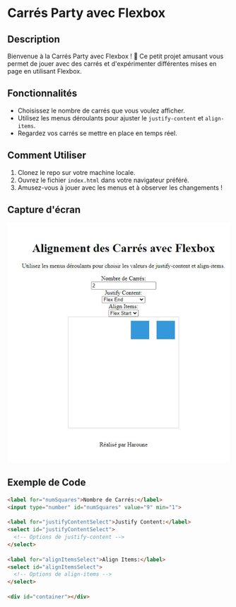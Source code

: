# Carrés Party avec Flexbox

## Description
Bienvenue à la Carrés Party avec Flexbox ! 🎉 Ce petit projet amusant vous permet de jouer avec des carrés et d'expérimenter différentes mises en page en utilisant Flexbox.

## Fonctionnalités
- Choisissez le nombre de carrés que vous voulez afficher.
- Utilisez les menus déroulants pour ajuster le `justify-content` et `align-items`.
- Regardez vos carrés se mettre en place en temps réel.

## Comment Utiliser
1. Clonez le repo sur votre machine locale.
2. Ouvrez le fichier `index.html` dans votre navigateur préféré.
3. Amusez-vous à jouer avec les menus et à observer les changements !

## Capture d'écran
![Capture d'écran](screenshot.JPG)



## Exemple de Code
```html
<label for="numSquares">Nombre de Carrés:</label>
<input type="number" id="numSquares" value="9" min="1">

<label for="justifyContentSelect">Justify Content:</label>
<select id="justifyContentSelect">
  <!-- Options de justify-content -->
</select>

<label for="alignItemsSelect">Align Items:</label>
<select id="alignItemsSelect">
  <!-- Options de align-items -->
</select>

<div id="container"></div>
